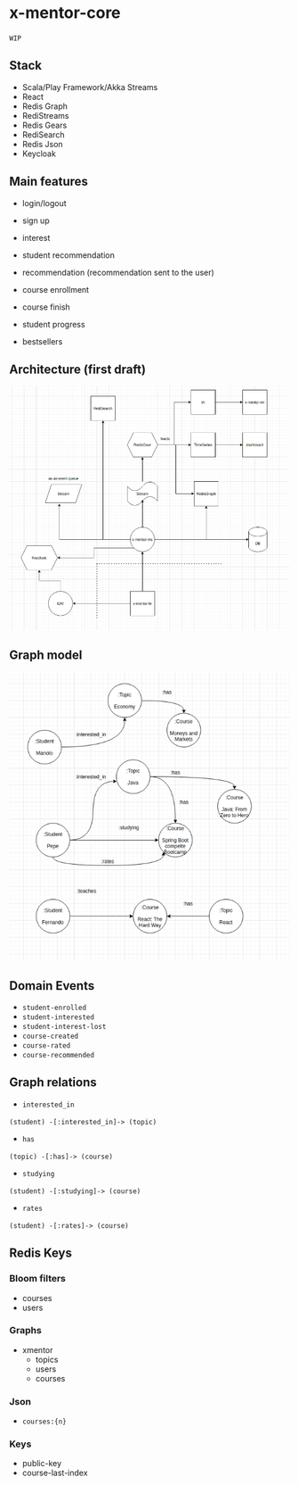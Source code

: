 # x-mentor-core

`WIP`

## Stack

* Scala/Play Framework/Akka Streams
* React
* Redis Graph
* RediStreams
* Redis Gears
* RediSearch
* Redis Json
* Keycloak

## Main features

* login/logout
* sign up
* interest
* student recommendation
* recommendation (recommendation sent to the user)
* course enrollment
* course finish
* student progress

* bestsellers


## Architecture (first draft)

![Alt text](diagrams/x-mentor-arch.png?raw=true "Architecture")

## Graph model

![Alt text](diagrams/graph-model.png?raw=true "Graph model")

## Domain Events

* `student-enrolled`
* `student-interested`
* `student-interest-lost`
* `course-created`
* `course-rated`
* `course-recommended`

## Graph relations

* `interested_in`

`(student) -[:interested_in]-> (topic)`

* `has`

`(topic) -[:has]-> (course)`

* `studying`

`(student) -[:studying]-> (course)`

* `rates`

`(student) -[:rates]-> (course)`

## Redis Keys

### Bloom filters

* courses
* users

### Graphs

* xmentor
	- topics
	- users
	- courses 

### Json

* `courses:{n}`

### Keys

* public-key
* course-last-index
